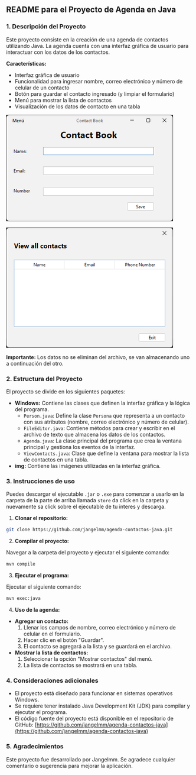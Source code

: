 ## README para el Proyecto de Agenda en Java

### 1. Descripción del Proyecto

Este proyecto consiste en la creación de una agenda de contactos utilizando Java. La agenda cuenta con una interfaz gráfica de usuario para interactuar con los datos de los contactos.

**Características:**

* Interfaz gráfica de usuario
* Funcionalidad para ingresar nombre, correo electrónico y número de celular de un contacto
* Botón para guardar el contacto ingresado (y limpiar el formulario)
* Menú para mostrar la lista de contactos
* Visualización de los datos de contacto en una tabla

![](images/image-1.png)

![](images/image-2.png)

**Importante:** Los datos no se eliminan del archivo, se van almacenando uno a continuación del otro.

### 2. Estructura del Proyecto

El proyecto se divide en los siguientes paquetes:

* **Windows:** Contiene las clases que definen la interfaz gráfica y la lógica del programa.
    * `Person.java`: Define la clase `Persona` que representa a un contacto con sus atributos (nombre, correo electrónico y número de celular).
    * `FileEditor.java`: Contiene métodos para crear y escribir en el archivo de texto que almacena los datos de los contactos.
    * `Agenda.java`: La clase principal del programa que crea la ventana principal y gestiona los eventos de la interfaz.
    * `ViewContacts.java`: Clase que define la ventana para mostrar la lista de contactos en una tabla.
* **img:** Contiene las imágenes utilizadas en la interfaz gráfica.

### 3. Instrucciones de uso

Puedes descargar el ejecutable `.jar` o `.exe` para comenzar a usarlo en la carpeta de la parte de arriba llamada `store` da click en la carpeta y nuevamente sa click sobre el ejecutable de tu interes y descarga.

1. **Clonar el repositorio:**

```bash
git clone https://github.com/jangelmm/agenda-contactos-java.git
```

2. **Compilar el proyecto:**

Navegar a la carpeta del proyecto y ejecutar el siguiente comando:

```bash
mvn compile
```

3. **Ejecutar el programa:**

Ejecutar el siguiente comando:

```bash
mvn exec:java
```

4. **Uso de la agenda:**

* **Agregar un contacto:**
    1. Llenar los campos de nombre, correo electrónico y número de celular en el formulario.
    2. Hacer clic en el botón "Guardar".
    3. El contacto se agregará a la lista y se guardará en el archivo.
* **Mostrar la lista de contactos:**
    1. Seleccionar la opción "Mostrar contactos" del menú.
    2. La lista de contactos se mostrará en una tabla.

### 4. Consideraciones adicionales

* El proyecto está diseñado para funcionar en sistemas operativos Windows.
* Se requiere tener instalado Java Development Kit (JDK) para compilar y ejecutar el programa.
* El código fuente del proyecto está disponible en el repositorio de GitHub: [https://github.com/jangelmm/agenda-contactos-java](https://github.com/jangelmm/agenda-contactos-java)

### 5. Agradecimientos

Este proyecto fue desarrollado por Jangelmm. Se agradece cualquier comentario o sugerencia para mejorar la aplicación.

